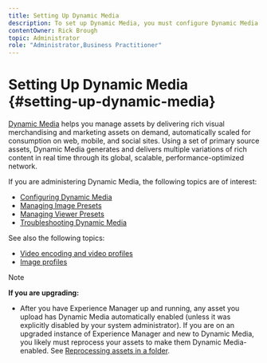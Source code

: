 ```yaml
---
title: Setting Up Dynamic Media
description: To set up Dynamic Media, you must configure Dynamic Media and manage image and viewer presets.
contentOwner: Rick Brough
topic: Administrator
role: "Administrator,Business Practitioner"
---
```


# Setting Up Dynamic Media {#setting-up-dynamic-media}

[Dynamic Media](https://www.adobe.com/solutions/web-experience-management/dynamic-media.html) helps you manage assets by delivering rich visual merchandising and marketing assets on demand, automatically scaled for consumption on web, mobile, and social sites. Using a set of primary source assets, Dynamic Media generates and delivers multiple variations of rich content in real time through its global, scalable, performance-optimized network.

<!-- OBSOLETE UNTIL THE INTEGRATING SCENE7 TOPIC GETS A MAJOR UPDATE

>[!NOTE]
>
>This documentation describes Dynamic Media capabilites, which are integrated directly into Experience Manager. If you are using Dynamic Media Classic (previously called Scene7) integrated into Experience Manager, see [Dynamic Media Classic integration documentation](/help/sites-cloud/administering/integrating-scene7.md).
>
>See [Dual Use Scenario](/help/sites-cloud/administering/integrating-scene7.md#dual-use-scenario) for times when you may want to use Experience Manager integrated with Dynamic Media Classic along with Dynamic Media.

-->

If you are administering Dynamic Media, the following topics are of interest:

* [Configuring Dynamic Media](config-dm.md)
* [Managing Image Presets](managing-image-presets.md)
* [Managing Viewer Presets](managing-viewer-presets.md)
* [Troubleshooting Dynamic Media](troubleshoot-dm.md)

See also the following topics:

* [Video encoding and video profiles](video-profiles.md)
* [Image profiles](image-profiles.md)

>[!NOTE]
>
>**If you are upgrading:**
>
>* After you have Experience Manager up and running, any asset you upload has Dynamic Media automatically enabled (unless it was explicitly disabled by your system administrator). If you are on an upgraded instance of Experience Manager and new to Dynamic Media, you likely must reprocess your assets to make them Dynamic Media-enabled. See [Reprocessing assets in a folder](/help/assets/dynamic-media/about-image-video-profiles.md#reprocessing-assets).